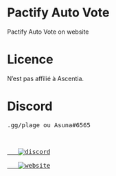 # Pactify Auto Vote
Pactify Auto Vote on website
# Licence
N’est pas affilié à Ascentia.
# Discord
<pre>.gg/plage ou Asuna#6565
<p>
   <a href="https://discord.gg/plage">
   <img src="https://ibb.co/DpRysHb"
      alt="discord"></a>
      <a href="https://discord.gg/plage">
   <img src="https://ibb.co/DpRysHb"
      alt="website"></a>
</p>
